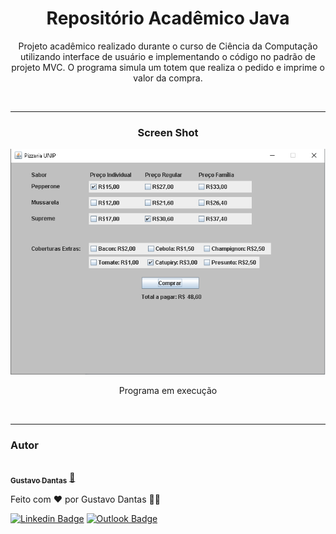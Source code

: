 <h1 align="center">Repositório Acadêmico Java</h2>
<p align="center">Projeto acadêmico realizado durante o curso de Ciência da Computação utilizando interface de usuário e implementando o código no padrão de projeto MVC. O programa simula um totem que realiza o pedido e imprime o valor da compra.</p><br/>

<hr/>

<div align="center">
  
### Screen Shot
<img src="https://github.com/gustavomarim/imgs/blob/main/Template.png"  />
  <p>Programa em execução</p>
</div><br/>

---

### Autor


<a href="https://github.com/gustavomarim">
 <img style="border-radius: 50%;" src="https://avatars.githubusercontent.com/u/66189039?s=400&u=491817b0d3a8d48be60c450631a950c9d49154b2&v=4" width="100px;" alt=""/>
 <br />
 <sub><b>Gustavo Dantas</b></sub></a> <a href="https://github.com/gustavomarim" title="GitHub">🚀</a>


Feito com ❤️ por Gustavo Dantas 👋🏽

 [![Linkedin Badge](https://img.shields.io/badge/-LinkedIn-blue?style=flat-square&logo=Linkedin&logoColor=white&link=https://www.linkedin.com/in/gustavodantasmarim/)](https://www.linkedin.com/in/gustavodantasmarim/) 
 [![Outlook Badge](https://img.shields.io/badge/-Gmail-c14438?style=flat-square&logo=Gmail&logoColor=white&link=mailto:guuhdantaas247@gmail.com)](mailto:guuhdantaas247@gmail.com)
